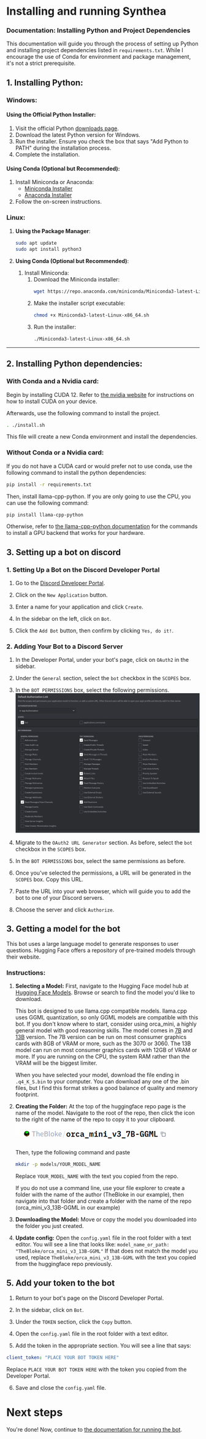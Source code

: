 # Installing and running Synthea

### Documentation: Installing Python and Project Dependencies
This documentation will guide you through the process of setting up Python and installing project dependencies listed in `requirements.txt`. While I encourage the use of Conda for environment and package management, it's not a strict prerequisite.

## 1. Installing Python:

### Windows:

#### Using the Official Python Installer:
   1. Visit the official Python [downloads page](https://www.python.org/downloads/windows/).
   2. Download the latest Python version for Windows.
   3. Run the installer. Ensure you check the box that says "Add Python to PATH" during the installation process.
   4. Complete the installation.

#### Using Conda (Optional but Recommended):
   1. Install Miniconda or Anaconda:
      - [Miniconda Installer](https://docs.conda.io/en/latest/miniconda.html)
      - [Anaconda Installer](https://www.anaconda.com/products/distribution)
   2. Follow the on-screen instructions. 

### Linux:

1. **Using the Package Manager**:
   ```bash
   sudo apt update
   sudo apt install python3
   ```

2. **Using Conda (Optional but Recommended)**:
   1. Install Miniconda:
      1. Download the Miniconda installer:
         ```bash
         wget https://repo.anaconda.com/miniconda/Miniconda3-latest-Linux-x86_64.sh
         ```
      2. Make the installer script executable:
         ```bash
         chmod +x Miniconda3-latest-Linux-x86_64.sh
         ```
      3. Run the installer:
         ```bash
         ./Miniconda3-latest-Linux-x86_64.sh
         ```

---
## 2. Installing Python dependencies:

### With Conda and a Nvidia card:
Begin by installing CUDA 12. Refer to [the nvidia website](https://developer.nvidia.com/cuda-downloads?) for instructions on how to install CUDA on your device.

Afterwards, use the following command to install the project. 

```bash
. ./install.sh
```

This file will create a new Conda environment and install the dependencies.


### Without Conda or a Nvidia card:
If you do not have a CUDA card or would prefer not to use conda, use the following command to install the python dependencies:

```bash
pip install -r requirements.txt
```

Then, install llama-cpp-python. If you are only going to use the CPU, you can use the following command:
```bash
pip install llama-cpp-python
```
Otherwise, refer to [the llama-cpp-python documentation](https://github.com/abetlen/llama-cpp-python) for the commands to install a GPU backend
that works for your hardware.

## 3. Setting up a bot on discord

### 1. Setting Up a Bot on the Discord Developer Portal

1. Go to the [Discord Developer Portal](https://discord.com/developers/applications).
   
2. Click on the `New Application` button.

3. Enter a name for your application and click `Create`.

4. In the sidebar on the left, click on `Bot`.

5. Click the `Add Bot` button, then confirm by clicking `Yes, do it!`.

### 2. Adding Your Bot to a Discord Server

1. In the Developer Portal, under your bot's page, click on `OAuth2` in the sidebar.

2. Under the `General` section, select the `bot` checkbox in the `SCOPES` box.

3. In the `BOT PERMISSIONS` box, select the following permissions.
![](images/scopes.png)

4. Migrate to the `OAuth2 URL Generator` section. As before, select the `bot` checkbox in the `SCOPES` box.

5. In the `BOT PERMISSIONS` box, select the same permissions as before.

6. Once you've selected the permissions, a URL will be generated in the `SCOPES` box. Copy this URL.

7. Paste the URL into your web browser, which will guide you to add the bot to one of your Discord servers.

8. Choose the server and click `Authorize`.

## 3. Getting a model for the bot
This bot uses a large language model to generate responses to user questions. Hugging Face offers a repository of pre-trained models through their website. 

### Instructions:

1. **Selecting a Model:**
   First, navigate to the Hugging Face model hub at [Hugging Face Models](https://huggingface.co/models). Browse or search to find the model you'd like to download.

   This bot is designed to use llama.cpp compatible models. llama.cpp uses GGML quantization, so only GGML models are compatible with this bot. If you don't know
   where to start, consider using orca_mini, a highly general model with good reasoning skills. The model comes in [7B](https://huggingface.co/TheBloke/orca_mini_v3_7B-GGML/)
   and [13B](https://huggingface.co/TheBloke/orca_mini_v3_13B-GGML) version. The 7B version can be run on most consumer graphics cards with 8GB of VRAM or more, such
   as the 3070 or 3060. The 13B model can run on most consumer graphics cards with 12GB of VRAM or more. If you are running on the CPU, the system RAM rather
   than the VRAM will be the biggest limiter. 
   
   When you have selected your model, download the file ending in `.q4_K_S.bin` to your computer. You can download any one of the .bin files, but I find this
   format strikes a good balance of quality and memory footprint. 

2. **Creating the Folder:**
   At the top of the huggingface repo page is the name of the model. Navigate to the root of the repo, then click the icon to the right of the
   name of the repo to copy it to your clipboard.
   ![Alt text](images/copy_repo_name.png)

   Then, type the following command and paste
   ```bash
   mkdir -p models/YOUR_MODEL_NAME
   ```
   Replace `YOUR_MODEL_NAME` with the text you copied from the repo.

   If you do not use a command line, use your file explorer to create a folder with the name of the author (TheBloke in our example), then navigate into that folder and
   create a folder with the name of the repo (orca_mini_v3_13B-GGML in our example)

3. **Downloading the Model:**
   Move or copy the model you downloaded into the folder you just created.

4. **Update config:**
   Open the `config.yaml` file in the root folder with a text editor.
   You will see a line that looks like:
   `model_name_or_path: "TheBloke/orca_mini_v3_13B-GGML"`
   If that does not match the model you used, replace `TheBloke/orca_mini_v3_13B-GGML`
   with the text you copied from the huggingface repo previously.

## 5. Add your token to the bot

1. Return to your bot's page on the Discord Developer Portal.

2. In the sidebar, click on `Bot`.

3. Under the `TOKEN` section, click the `Copy` button.

4. Open the `config.yaml` file in the root folder with a text editor.

5. Add the token in the appropriate section. You will see a line that says:

```yaml
client_token: "PLACE YOUR BOT TOKEN HERE"
```

Replace `PLACE YOUR BOT TOKEN HERE` with the token you copied from the Developer Portal.

6. Save and close the `config.yaml` file.

# Next steps
You're done! Now, continue to [the documentation for running the bot](run.md).
